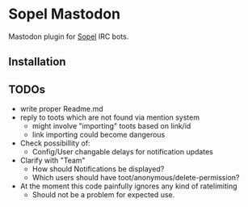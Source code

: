 # Sopel Mastodon
Mastodon plugin for [Sopel](https://sopel.chat/) IRC bots.

## Installation

## TODOs
- write proper Readme.md
- reply to toots which are not found via mention system
  - might involve "importing" toots based on link/id
  - link importing could become dangerous
- Check possibillity of:
  - Config/User changable delays for notification updates
- Clarify with "Team"
  - How should Notifications be displayed?
  - Which users should have toot/anonymous/delete-permission?
- At the moment this code painfully ignores any kind of ratelimiting
  - Should not be a problem for expected use. 
